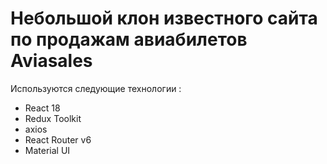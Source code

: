 # Небольшой клон известного сайта по продажам авиабилетов Aviasales

Используются следующие технологии :
- React 18
- Redux Toolkit
- axios
- React Router v6
- Material UI
  



